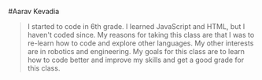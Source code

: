#Aarav Kevadia

> I started to code in 6th grade. I learned JavaScript and HTML, but I haven't coded since.
> My reasons for taking this class are that I was to re-learn how to code and explore other languages.
> My other interests are in robotics and engineering. 
> My goals for this class are to learn how to code better and improve my skills and get a good grade for this class. 
